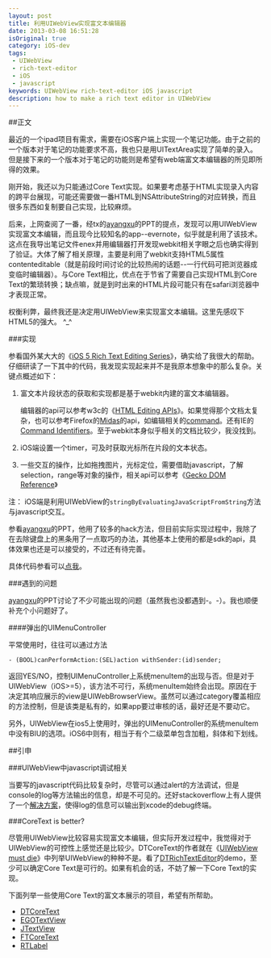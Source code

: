 ```yaml
---
layout: post
title: 利用UIWebView实现富文本编辑器
date: 2013-03-08 16:51:28
isOriginal: true
category: iOS-dev
tags:
 - UIWebView
 - rich-text-editor
 - iOS
 - javascript
keywords: UIWebView rich-text-editor iOS javascript
description: how to make a rich text editor in UIWebView
---
```


##正文

最近的一个ipad项目有需求，需要在iOS客户端上实现一个笔记功能。由于之前的一个版本对于笔记的功能要求不高，我也只是用UITextArea实现了简单的录入。但是接下来的一个版本对于笔记的功能则是希望有web端富文本编辑器的所见即所得的效果。

刚开始，我还以为只能通过Core Text实现。如果要考虑基于HTML实现录入内容的跨平台展现，可能还需要做一番HTML到NSAttributeString的对应转换，而且很多东西如复制要自己实现，比较麻烦。

后来，上网查阅了一番，经tx的[ayangxu][1]的PPT的提点，发现可以用UIWebView实现富文本编辑，而且现今比较知名的app--evernote，似乎就是利用了该技术。这点在我导出笔记文件enex并用编辑器打开发现webkit相关字眼之后也确实得到了验证。大体了解了相关原理，主要是利用了webkit支持HTML5属性contenteditable（就是前段时间讨论的比较热闹的话题--一行代码可把浏览器成变临时编辑器）。与Core Text相比，优点在于节省了需要自己实现HTML到Core Text的繁琐转换；缺点嘛，就是到时出来的HTML片段可能只有在safari浏览器中才表现正常。

权衡利弊，最终我还是决定用UIWebView来实现富文本编辑。这里先感叹下HTML5的强大。 ^_^

###实现

参看国外某大大的《[iOS 5 Rich Text Editing Series][2]》，确实给了我很大的帮助。
仔细研读了一下其中的代码，我发现实现起来并不是我原本想象中的那么复杂。关键点概述如下：

1. 富文本片段状态的获取和实现都是基于webkit内建的富文本编辑器。

	编辑器的api可以参考w3c的《[HTML Editing APIs][3]》。如果觉得那个文档太复杂，也可以参考Firefox的[Midas]的api，如编辑相关的[command][4]。还有IE的[Command Identifiers][5]。至于webkit本身似乎相关的文档比较少，我没找到。
	
2. iOS端设置一个timer，可及时获取光标所在片段的文本状态。
3. 一些交互的操作，比如拖拽图片，光标定位，需要借助javascript，了解selection，range等对象的操作，相关api可以参考《[Gecko DOM Reference][6]》

注：	iOS端是利用UIWebView的`stringByEvaluatingJavaScriptFromString`方法与javascript交互。

参看[ayangxu][1]的PPT，他用了较多的hack方法，但目前实际实现过程中，我除了在去除键盘上的黑条用了一点取巧的办法，其他基本上使用的都是sdk的api，具体效果也还是可以接受的，不过还有待完善。

具体代码参看可以[点我][7]。

###遇到的问题

[ayangxu][1]的PPT讨论了不少可能出现的问题（虽然我也没都遇到-。-）。我也顺便补充个小问题好了。

####弹出的UIMenuController

平常使用时，往往可以通过方法

`- (BOOL)canPerformAction:(SEL)action withSender:(id)sender;`

返回YES/NO，控制UIMenuController上系统menuItem的出现与否。但是对于UIWebView（iOS>=5），该方法不可行，系统menuItem始终会出现。原因在于决定其响应展示的view是UIWebBrowserView。虽然可以通过category覆盖相应的方法控制，但是该类是私有的，如果app要过审核的话，最好还是不要动它。

另外，UIWebView在ios5上使用时，弹出的UIMenuController的系统menuItem中没有BIU的选项。iOS6中则有，相当于有个二级菜单包含加粗，斜体和下划线。

##引申

###UIWebView中javascript调试相关

当要写的javascript代码比较复杂时，尽管可以通过alert的方法调试，但是console的log等方法输出的信息，却是不可见的。还好stackoverflow上有人提供了一个[解决方案][8]，使得log的信息可以输出到xcode的debug终端。

###CoreText is better?

尽管用UIWebView比较容易实现富文本编辑，但实际开发过程中，我觉得对于UIWebView的可控性上感觉还是比较少。DTCoreText的作者就在《[UIWebView must die](http://www.cocoanetics.com/2011/01/uiwebview-must-die/)》中列举UIWebView的种种不是。看了[DTRichTextEditor](http://www.cocoanetics.com/2013/02/dtrichtexteditor-1-2/)的demo，至少可以确定Core Text是可行的。如果有机会的话，不妨了解一下Core Text的实现。

下面列举一些使用Core Text的富文本展示的项目，希望有所帮助。

* [DTCoreText](https://github.com/Cocoanetics/DTCoreText)
* [EGOTextView](https://github.com/enormego/EGOTextView)
* [JTextView](https://github.com/jeremytregunna/JTextView)
* [FTCoreText](https://github.com/FuerteInternational/FTCoreText)
* [RTLabel](https://github.com/honcheng/RTLabel)


[1]: http://f2e.us/slides/iOS_Rich_Editor/iOS_Rich_Editor.html#slide1 
[2]: http://ios-blog.co.uk/featured-posts/ios-5-rich-text-editing-series/
[3]: https://dvcs.w3.org/hg/editing/raw-file/tip/editing.html
[4]: https://developer.mozilla.org/en-US/docs/Rich-Text_Editing_in_Mozilla#Executing_Commands
[5]: http://msdn.microsoft.com/en-us/library/ms533049(v=vs.85).aspx
[6]: https://developer.mozilla.org/en-US/docs/Gecko_DOM_Reference
[7]: https://github.com/ddrccw/CCRichTextEditor
[8]: http://stackoverflow.com/questions/6508313/javascript-console-log-in-an-ios-uiwebview/6508343#6508343

[Midas]: https://developer.mozilla.org/en-US/docs/Midas
